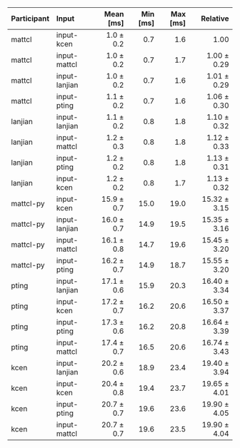 | Participant | Input | Mean [ms] | Min [ms] | Max [ms] | Relative |
|:---|:---|---:|---:|---:|---:|
| mattcl | input-kcen | 1.0 ± 0.2 | 0.7 | 1.6 | 1.00 |
| mattcl | input-mattcl | 1.0 ± 0.2 | 0.7 | 1.7 | 1.00 ± 0.29 |
| mattcl | input-lanjian | 1.0 ± 0.2 | 0.7 | 1.6 | 1.01 ± 0.29 |
| mattcl | input-pting | 1.1 ± 0.2 | 0.7 | 1.6 | 1.06 ± 0.30 |
| lanjian | input-lanjian | 1.1 ± 0.2 | 0.8 | 1.8 | 1.10 ± 0.32 |
| lanjian | input-mattcl | 1.2 ± 0.3 | 0.8 | 1.8 | 1.12 ± 0.33 |
| lanjian | input-pting | 1.2 ± 0.2 | 0.8 | 1.8 | 1.13 ± 0.31 |
| lanjian | input-kcen | 1.2 ± 0.2 | 0.8 | 1.7 | 1.13 ± 0.32 |
| mattcl-py | input-kcen | 15.9 ± 0.7 | 15.0 | 19.0 | 15.32 ± 3.15 |
| mattcl-py | input-lanjian | 16.0 ± 0.7 | 14.9 | 19.5 | 15.35 ± 3.16 |
| mattcl-py | input-mattcl | 16.1 ± 0.8 | 14.7 | 19.6 | 15.45 ± 3.20 |
| mattcl-py | input-pting | 16.2 ± 0.7 | 14.9 | 18.7 | 15.55 ± 3.20 |
| pting | input-lanjian | 17.1 ± 0.6 | 15.9 | 20.3 | 16.40 ± 3.34 |
| pting | input-kcen | 17.2 ± 0.7 | 16.2 | 20.6 | 16.50 ± 3.37 |
| pting | input-pting | 17.3 ± 0.6 | 16.2 | 20.8 | 16.64 ± 3.39 |
| pting | input-mattcl | 17.4 ± 0.7 | 16.5 | 20.6 | 16.74 ± 3.43 |
| kcen | input-lanjian | 20.2 ± 0.6 | 18.9 | 23.4 | 19.40 ± 3.94 |
| kcen | input-kcen | 20.4 ± 0.8 | 19.4 | 23.7 | 19.65 ± 4.01 |
| kcen | input-pting | 20.7 ± 0.7 | 19.6 | 23.6 | 19.90 ± 4.05 |
| kcen | input-mattcl | 20.7 ± 0.7 | 19.6 | 23.5 | 19.90 ± 4.04 |
